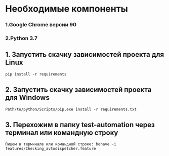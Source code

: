 <h1>Необходимые компоненты</h1>
    <h3>1.Google Chrome версии 90</h3>
    <h3>2.Python 3.7</h3>
<h2>1. Запустить скачку зависимостей проекта для Linux</h2>

    pip install -r requirements

<h2>2. Запустить скачку зависимостей проекта для Windows</h2>
    

    Path/to/python/Scripts/pip.exe install -r requirements.txt

<h2>3. Перехожим в папку test-automation через терминал или командную строку</h2>
    
    Пишем в терминале или командной строке: behave -i features/Checking_avtodispetcher.feature
    
